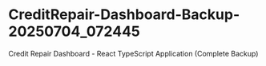 # CreditRepair-Dashboard-Backup-20250704_072445
Credit Repair Dashboard - React TypeScript Application (Complete Backup)
